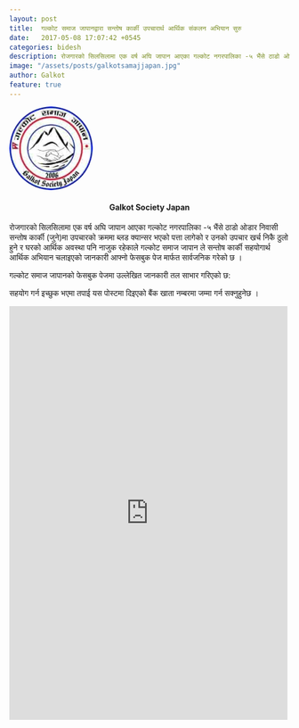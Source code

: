 ```yaml
---
layout: post
title:  गल्कोट समाज जापानद्वारा सन्तोष कार्की उपचारार्थ आर्थिक संकलन अभियान सुरु 
date:   2017-05-08 17:07:42 +0545
categories: bidesh
description: रोजगारको सिलसिलामा एक वर्ष अघि जापान आएका गल्कोट नगरपालिका -५ भैंसे ठाडो ओडार निवासी सन्तोष कार्की (जुने)मा  उपचारको क्रममा ब्लड क्यान्सर भएको पत्ता लागेको र उनको उपचार खर्च निकै ठुलो हुने र घर को आर्थिक अवस्था पनि नाजुक रहेका ले गल्कोट समाज जापान ले सन्तोष कार्की सहयोगार्थ  आर्थिक अभियान चलाइएको जानकारी  आफ्नो फेसबुक पेज मार्फत सार्वजनिक गरेको छ ...| Galkot News, Khabar, Information
image: "/assets/posts/galkotsamajjapan.jpg"
author: Galkot
feature: true
---
```



<div class="auth"><img src="/assets/posts/galkotsamajjapan.jpg" height="150px;" width="150px;" style="border-radius: 50%;"> <h4 align="center">Galkot Society Japan</h4></div>





रोजगारको सिलसिलामा एक वर्ष अघि जापान आएका गल्कोट नगरपालिका -५ भैंसे ठाडो ओडार निवासी सन्तोष कार्की (जुने)मा  उपचारको क्रममा ब्लड क्यान्सर भएको पत्ता लागेको र उनको उपचार खर्च निकै ठुलो हुने र घरको आर्थिक अवस्था पनि नाजुक रहेकाले गल्कोट समाज जापान ले सन्तोष कार्की सहयोगार्थ  आर्थिक 
अभियान चलाइएको जानकारी  आफ्नो फेसबुक पेज मार्फत सार्वजनिक गरेको छ ।

गल्कोट समाज जापानको फेसबुक पेजमा उल्लेखित जानकारी तल साभार गरिएको छ:

सहयोग गर्न इच्छुक भएमा तपाई यस पोस्टमा दिइएको बैंक खाता नम्बरमा जम्मा गर्न सक्नुहुनेछ ।

<iframe src="https://www.facebook.com/plugins/post.php?href=https%3A%2F%2Fwww.facebook.com%2Fgalkotsamajjapan%2Fposts%2F2063817733845633&width=500" width="500" height="742" style="border:none;overflow:hidden" scrolling="no" frameborder="0" allowTransparency="true"></iframe>
